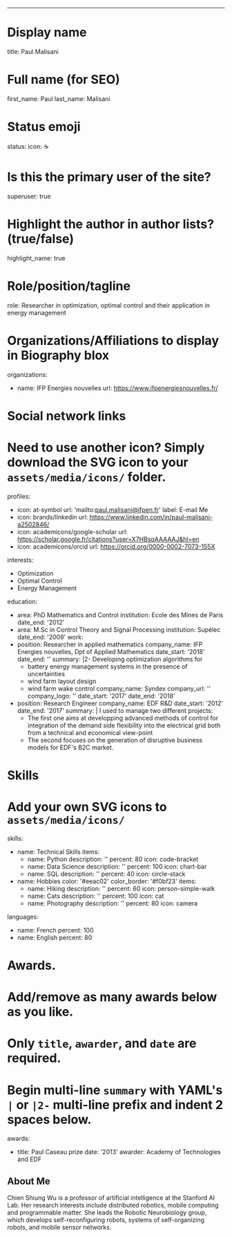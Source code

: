 ---
# Display name
title: Paul Malisani

# Full name (for SEO)
first_name: Paul
last_name: Malisani

# Status emoji
status:
  icon: ☕️

# Is this the primary user of the site?
superuser: true

# Highlight the author in author lists? (true/false)
highlight_name: true

# Role/position/tagline
role: Researcher in optimization, optimal control and their application in energy management

# Organizations/Affiliations to display in Biography blox
organizations:
  - name: IFP Energies nouvelles
    url: https://www.ifpenergiesnouvelles.fr/

# Social network links
# Need to use another icon? Simply download the SVG icon to your `assets/media/icons/` folder.
profiles:
  - icon: at-symbol
    url: 'mailto:paul.malisani@ifpen.fr'
    label: E-mail Me
  - icon: brands/linkedin
    url: https://www.linkedin.com/in/paul-malisani-a2502846/
  - icon: academicons/google-scholar
    url: https://scholar.google.fr/citations?user=X7HBsqAAAAAJ&hl=en
  - icon: academicons/orcid
    url: https://orcid.org/0000-0002-7073-155X

interests:
  - Optimization
  - Optimal Control
  - Energy Management

education:
  - area: PhD Mathematics and Control
    institution: Ecole des Mines de Paris
    date_end: '2012'
  - area: M.Sc in Control Theory and Signal Processing
    institution: Supélec
    date_end: '2009'
work:
  - position: Researcher in applied mathematics
    company_name: IFP Energies nouvelles, Dpt of Applied Mathematics
    date_start: '2018'
    date_end: ''
    summary: |2-
      Developing optimization algorithms for
      - battery energy management systems in the presence of uncertainties
      - wind farm layout design
      - wind farm wake control
    company_name: Syndex
    company_url: ''
    company_logo: ''
    date_start: '2017'
    date_end: '2018'
  - position: Research Engineer
    company_name: EDF R&D
    date_start: '2012'
    date_end: '2017'
    summary: |
      I used to manage two different projects:
      - The first one aims at developping advanced methods of control for integration of the demand side flexibility into the electrical grid both from a technical and economical view-point
      - The second focuses on the generation of disruptive business models for EDF's B2C market.

# Skills
# Add your own SVG icons to `assets/media/icons/`
skills:
  - name: Technical Skills
    items:
      - name: Python
        description: ''
        percent: 80
        icon: code-bracket
      - name: Data Science
        description: ''
        percent: 100
        icon: chart-bar
      - name: SQL
        description: ''
        percent: 40
        icon: circle-stack
  - name: Hobbies
    color: '#eeac02'
    color_border: '#f0bf23'
    items:
      - name: Hiking
        description: ''
        percent: 60
        icon: person-simple-walk
      - name: Cats
        description: ''
        percent: 100
        icon: cat
      - name: Photography
        description: ''
        percent: 80
        icon: camera

languages:
  - name: French
    percent: 100
  - name: English
    percent: 80


# Awards.
#   Add/remove as many awards below as you like.
#   Only `title`, `awarder`, and `date` are required.
#   Begin multi-line `summary` with YAML's `|` or `|2-` multi-line prefix and indent 2 spaces below.
awards:
  - title: Paul Caseau prize
    date: '2013'
    awarder: Academy of Technologies and EDF

## About Me

Chien Shiung Wu is a professor of artificial intelligence at the Stanford AI Lab. Her research interests include distributed robotics, mobile computing and programmable matter. She leads the Robotic Neurobiology group, which develops self-reconfiguring robots, systems of self-organizing robots, and mobile sensor networks.
